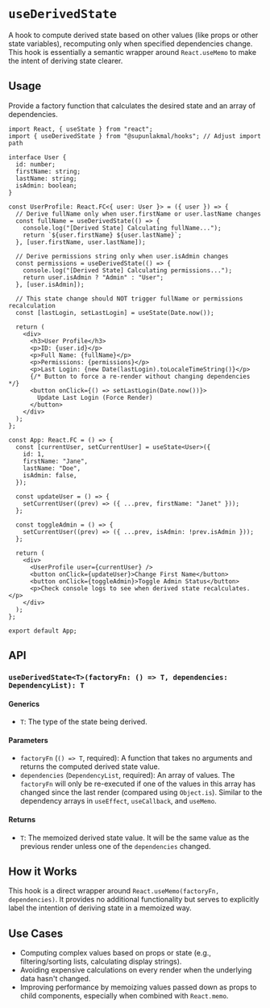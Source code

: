 # `useDerivedState`

A hook to compute derived state based on other values (like props or other state variables), recomputing only when specified dependencies change. This hook is essentially a semantic wrapper around `React.useMemo` to make the intent of deriving state clearer.

## Usage

Provide a factory function that calculates the desired state and an array of dependencies.

```tsx
import React, { useState } from "react";
import { useDerivedState } from "@supunlakmal/hooks"; // Adjust import path

interface User {
  id: number;
  firstName: string;
  lastName: string;
  isAdmin: boolean;
}

const UserProfile: React.FC<{ user: User }> = ({ user }) => {
  // Derive fullName only when user.firstName or user.lastName changes
  const fullName = useDerivedState(() => {
    console.log("[Derived State] Calculating fullName...");
    return `${user.firstName} ${user.lastName}`;
  }, [user.firstName, user.lastName]);

  // Derive permissions string only when user.isAdmin changes
  const permissions = useDerivedState(() => {
    console.log("[Derived State] Calculating permissions...");
    return user.isAdmin ? "Admin" : "User";
  }, [user.isAdmin]);

  // This state change should NOT trigger fullName or permissions recalculation
  const [lastLogin, setLastLogin] = useState(Date.now());

  return (
    <div>
      <h3>User Profile</h3>
      <p>ID: {user.id}</p>
      <p>Full Name: {fullName}</p>
      <p>Permissions: {permissions}</p>
      <p>Last Login: {new Date(lastLogin).toLocaleTimeString()}</p>
      {/* Button to force a re-render without changing dependencies */}
      <button onClick={() => setLastLogin(Date.now())}>
        Update Last Login (Force Render)
      </button>
    </div>
  );
};

const App: React.FC = () => {
  const [currentUser, setCurrentUser] = useState<User>({
    id: 1,
    firstName: "Jane",
    lastName: "Doe",
    isAdmin: false,
  });

  const updateUser = () => {
    setCurrentUser((prev) => ({ ...prev, firstName: "Janet" }));
  };

  const toggleAdmin = () => {
    setCurrentUser((prev) => ({ ...prev, isAdmin: !prev.isAdmin }));
  };

  return (
    <div>
      <UserProfile user={currentUser} />
      <button onClick={updateUser}>Change First Name</button>
      <button onClick={toggleAdmin}>Toggle Admin Status</button>
      <p>Check console logs to see when derived state recalculates.</p>
    </div>
  );
};

export default App;
```

## API

### `useDerivedState<T>(factoryFn: () => T, dependencies: DependencyList): T`

#### Generics

- `T`: The type of the state being derived.

#### Parameters

- `factoryFn` (`() => T`, required): A function that takes no arguments and returns the computed derived state value.
- `dependencies` (`DependencyList`, required): An array of values. The `factoryFn` will only be re-executed if one of the values in this array has changed since the last render (compared using `Object.is`). Similar to the dependency arrays in `useEffect`, `useCallback`, and `useMemo`.

#### Returns

- `T`: The memoized derived state value. It will be the same value as the previous render unless one of the `dependencies` changed.

## How it Works

This hook is a direct wrapper around `React.useMemo(factoryFn, dependencies)`. It provides no additional functionality but serves to explicitly label the intention of deriving state in a memoized way.

## Use Cases

- Computing complex values based on props or state (e.g., filtering/sorting lists, calculating display strings).
- Avoiding expensive calculations on every render when the underlying data hasn't changed.
- Improving performance by memoizing values passed down as props to child components, especially when combined with `React.memo`.
